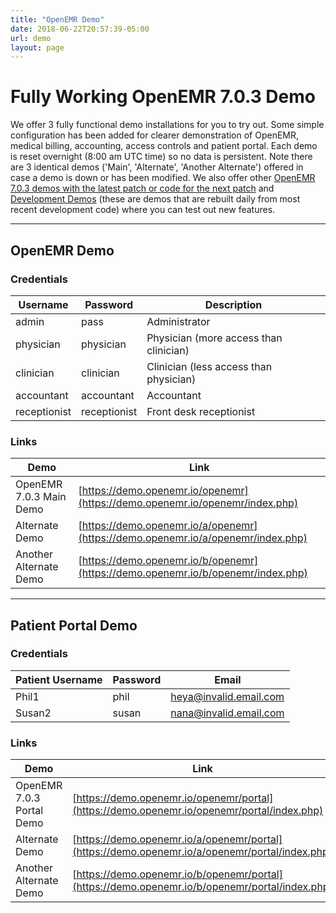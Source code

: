 ```yaml
---
title: "OpenEMR Demo"
date: 2018-06-22T20:57:39-05:00
url: demo
layout: page
---
```


# Fully Working OpenEMR 7.0.3 Demo

We offer 3 fully functional demo installations for you to try out. Some simple configuration has been added for clearer demonstration of OpenEMR, medical billing, accounting, access controls and patient portal. Each demo is reset overnight (8:00 am UTC time) so no data is persistent. Note there are 3 identical demos ('Main', 'Alternate', 'Another Alternate') offered in case a demo is down or has been modified. We also offer other [OpenEMR 7.0.3 demos with the latest patch or code for the next patch](https://www.open-emr.org/wiki/index.php/Development_7.0.3_Demo) and [Development Demos](https://www.open-emr.org/wiki/index.php/Development_Demo) (these are demos that are rebuilt daily from most recent development code) where you can test out new features.

---

## OpenEMR Demo

### Credentials

| Username     | Password     | Description                            |
|--------------|--------------|----------------------------------------|
| admin        | pass         | Administrator                          |
| physician    | physician    | Physician (more access than clinician) |
| clinician    | clinician    | Clinician (less access than physician) |
| accountant   | accountant   | Accountant                             |
| receptionist | receptionist | Front desk receptionist                |

### Links
| Demo                    |Link |
|-------------------------|----------------------------------------------------------------------------------|
| OpenEMR 7.0.3 Main Demo | [https://demo.openemr.io/openemr](https://demo.openemr.io/openemr/index.php) |
| Alternate Demo          | [https://demo.openemr.io/a/openemr](https://demo.openemr.io/a/openemr/index.php) |
| Another Alternate Demo  | [https://demo.openemr.io/b/openemr](https://demo.openemr.io/b/openemr/index.php) |

---

## Patient Portal Demo

### Credentials

| Patient Username   | Password | Email                  |
|--------------------|----------|------------------------|
| Phil1              | phil     | heya@invalid.email.com |
| Susan2             | susan    | nana@invalid.email.com |

### Links

| Demo                      |Link |
|---------------------------|----------------------------------------------------------------------------------------------------|
| OpenEMR 7.0.3 Portal Demo | [https://demo.openemr.io/openemr/portal](https://demo.openemr.io/openemr/portal/index.php) |
| Alternate Demo            | [https://demo.openemr.io/a/openemr/portal](https://demo.openemr.io/a/openemr/portal/index.php) |
| Another Alternate Demo    | [https://demo.openemr.io/b/openemr/portal](https://demo.openemr.io/b/openemr/portal/index.php) |
